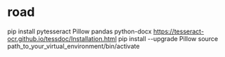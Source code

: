 # road
pip install pytesseract Pillow pandas python-docx
https://tesseract-ocr.github.io/tessdoc/Installation.html 
pip install --upgrade Pillow
source path_to_your_virtual_environment/bin/activate
